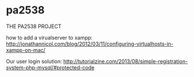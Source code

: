 # pa2538

THE PA2538 PROJECT

how to add a virualserver to xampp:
http://jonathannicol.com/blog/2012/03/11/configuring-virtualhosts-in-xampp-on-mac/

Our user login solution:
http://tutorialzine.com/2013/08/simple-registration-system-php-mysql/#protected-code

